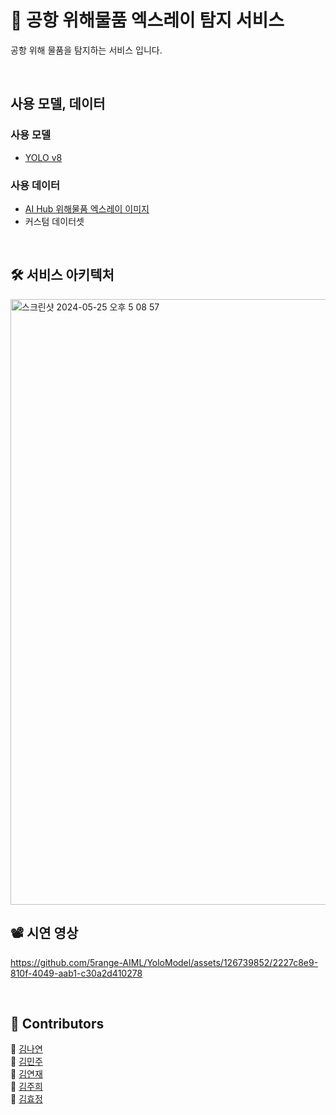 # 🍊 공항 위해물품 엑스레이 탐지 서비스

공항 위해 물품을 탐지하는 서비스 입니다.

<br/>

## 사용 모델, 데이터

### 사용 모델
* [YOLO v8](https://github.com/ultralytics/ultralytics)

### 사용 데이터
* [AI Hub 위해물품 엑스레이 이미지](https://aihub.or.kr/aihubdata/data/view.do?currMenu=115&topMenu=100&aihubDataSe=data&dataSetSn=233)
* 커스텀 데이터셋

<br/>

## 🛠  서비스 아키텍처

<img width="969" alt="스크린샷 2024-05-25 오후 5 08 57" src="https://github.com/5range-AIML/YoloModel/assets/126739852/0e281d69-b50a-432c-82fd-1d08ec61a36f">

 <br/>
 
## 📽  시연 영상

https://github.com/5range-AIML/YoloModel/assets/126739852/2227c8e9-810f-4049-aab1-c30a2d410278

 <br/>

## 👥  Contributors
🍊 [김나연](https://github.com/Yeonnies) </br>
🍊 [김민주](https://github.com/frohsch) </br>
🍊 [김연재](https://github.com/yeonjaeae) </br>
🍊 [김주희](https://github.com/hop4ee) </br>
🍊 [김효정](https://github.com/rb37lu71) </br>
